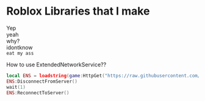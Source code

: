 # Roblox Libraries that I make
Yep
</br>
yeah
</br>
why?
</br>
idontknow
</br>
```eat my ass```
</br>

How to use ExtendedNetworkService??
</br>
```lua
local ENS = loadstring(game:HttpGet("https://raw.githubusercontent.com/tonumber/Roblox-Libraries/main/network/ExtendedNetworkService.lua"))();
ENS:DisconnectFromServer()
wait(1)
ENS:ReconnectToServer()
```
